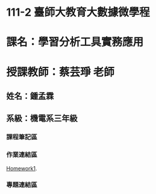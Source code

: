 # 111-2 臺師大教育大數據微學程
# 課名：學習分析工具實務應用
# 授課教師：蔡芸琤 老師
## 姓名：鍾孟霖
## 系級：機電系三年級
### 課程筆記區  

### 作業連結區  
[Homework1]([http://example.net/](https://github.com/mlchung1231/LATrepo/blob/main/week3/0308.ipynb)).

### 專題連結區  
